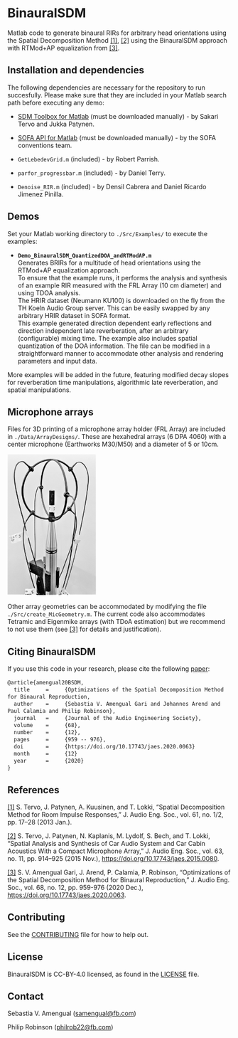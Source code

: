 # BinauralSDM

Matlab code to generate binaural RIRs for arbitrary head orientations using the Spatial Decomposition Method [[1]](#references), [[2]](#references) using the BinauralSDM approach with RTMod+AP equalization from [[3]](#references).

## Installation and dependencies

The following dependencies are necessary for the repository to run succesfully. Please make sure that they are included in your Matlab search path before executing any demo:

- [SDM Toolbox for Matlab](https://www.mathworks.com/matlabcentral/fileexchange/56663-sdm-toolbox) (must be downloaded manually) - by Sakari Tervo and Jukka Patynen.

- [SOFA API for Matlab](https://github.com/sofacoustics/API_MO) (must be downloaded manually) - by the SOFA conventions team.

- `GetLebedevGrid.m` (included) - by Robert Parrish.

- `parfor_progressbar.m` (included) - by Daniel Terry.

- `Denoise_RIR.m` (included) - by Densil Cabrera and Daniel Ricardo Jimenez Pinilla.

## Demos

Set your Matlab working directory to `./Src/Examples/` to execute the examples:

- **`Demo_BinauralSDM_QuantizedDOA_andRTModAP.m`**  
Generates BRIRs for a multitude of head orientations using the RTMod+AP equalization approach.   
To ensure that the example runs, it performs the analysis and synthesis of an example RIR measured with the FRL Array (10 cm diameter) and using TDOA analysis.  
The HRIR dataset (Neumann KU100) is downloaded on the fly from the TH Koeln Audio Group server. This can be easily swapped by any arbitrary HRIR dataset in SOFA format.  
This example generated direction dependent early reflections and direction independent late reverberation, after an arbitrary (configurable) mixing time. The example also includes spatial quantization of the DOA information. The file can be modified
in a straightforward manner to accommodate other analysis and rendering parameters and input data. 


More examples will be added in the future, featuring modified decay slopes for reverberation time manipulations, algorithmic late reverberation, and
spatial manipulations. 

## Microphone arrays

Files for 3D printing of a microphone array holder (FRL Array) are included in `./Data/ArrayDesigns/`. These are hexahedral arrays (6 DPA 4060) with a center microphone (Earthworks M30/M50) and a diameter of 5 or 10cm.

<img src="./Data/ArrayDesigns/FRLArray_10cmDiameter_pic.jpg" width="200">

Other array geometries can be accommodated by modifying the file `./Src/create_MicGeometry.m`. The current code also accommodates Tetramic and Eigenmike arrays (with TDoA estimation) but we recommend to not use them (see [[3]](#references) for details and justification).

## Citing BinauralSDM
If you use this code in your research, please cite the following [paper](https://www.aes.org/e-lib/browse.cfm?elib=21010):
```
@article{amengual20BSDM,
  title     =     {Optimizations of the Spatial Decomposition Method for Binaural Reproduction,
  author    =     {Sebastia V. Amengual Gari and Johannes Arend and Paul Calamia and Philip Robinson},
  journal   =     {Journal of the Audio Engineering Society},
  volume    =     {68},
  number    = 	  {12},
  pages     =     {959 -- 976},
  doi       =     {https://doi.org/10.17743/jaes.2020.0063}
  month     =     {12}
  year      =     {2020}
}
```

## References

[[1]](http://www.aes.org/e-lib/browse.cfm?elib=16664) S. Tervo, J. Patynen, A. Kuusinen, and T. Lokki, “Spatial Decomposition Method for Room Impulse Responses,” J. Audio Eng. Soc., vol. 61, no. 1/2, pp. 17–28 (2013 Jan.).

[[2]](https://doi.org/10.17743/jaes.2015.0080) S. Tervo, J. Patynen, N. Kaplanis, M. Lydolf, S. Bech, and T. Lokki, “Spatial Analysis and Synthesis of Car Audio System and Car Cabin Acoustics With a Compact Microphone Array,” J. Audio Eng. Soc., vol. 63, no. 11, pp. 914–925 (2015 Nov.), https://doi.org/10.17743/jaes.2015.0080.

[[3]](https://doi.org/10.17743/jaes.2020.0063) S. V. Amengual Gari, J. Arend, P. Calamia, P. Robinson, “Optimizations of the Spatial Decomposition Method for Binaural Reproduction,” J. Audio Eng. Soc., vol. 68, no. 12, pp. 959-976 (2020 Dec.), https://doi.org/10.17743/jaes.2020.0063.

## Contributing
See the [CONTRIBUTING](CONTRIBUTING.md) file for how to help out.

## License
BinauralSDM is CC-BY-4.0 licensed, as found in the [LICENSE](LICENSE) file.

## Contact

Sebastia V. Amengual (samengual@fb.com)

Philip Robinson (philrob22@fb.com)
